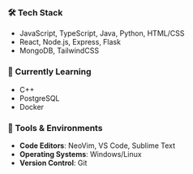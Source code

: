 ### 🛠️ Tech Stack

- JavaScript, TypeScript, Java, Python, HTML/CSS  
- React, Node.js, Express, Flask  
- MongoDB, TailwindCSS  

### 🌱 Currently Learning  
- C++ 
- PostgreSQL 
- Docker  

### 🔧 Tools & Environments  
- **Code Editors**: NeoVim, VS Code, Sublime Text  
- **Operating Systems**: Windows/Linux  
- **Version Control**: Git  


